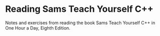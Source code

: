 # Reading Sams Teach Yourself C++

Notes and exercises from reading the book Sams Teach Yourself C++ in One Hour a Day, Eighth Edition.
